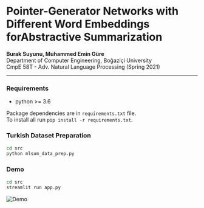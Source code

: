 # Pointer-Generator Networks with Different Word Embeddings forAbstractive Summarization

**Burak Suyunu, Muhammed Emin Güre**  
Department of Computer Engineering, Boğaziçi University  
CmpE 58T - Adv. Natural Language Processing (Spring 2021)

-----

### Requirements
* python >= 3.6

Package dependencies are in `requirements.txt` file.  
To install all run `pip install -r requirements.txt`.

### Turkish Dataset Preparation
```bash
cd src
python mlsum_data_prep.py
```

### Demo
```bash
cd src
streamlit run app.py
```

![Demo](https://github.com/emingure/text-summarization/blob/main/assets/demo.png?raw=true)
